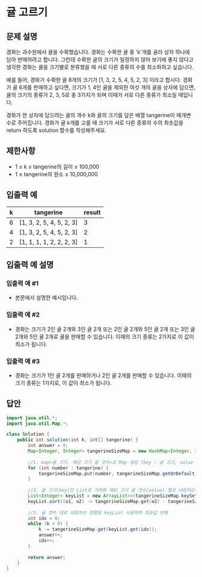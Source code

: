 # 귤 고르기
## 문제 설명
경화는 과수원에서 귤을 수확했습니다. 경화는 수확한 귤 중 'k'개를 골라 상자 하나에 담아 판매하려고 합니다. 그런데 수확한 귤의 크기가 일정하지 않아 보기에 좋지 않다고 생각한 경화는 귤을 크기별로 분류했을 때 서로 다른 종류의 수를 최소화하고 싶습니다.

예를 들어, 경화가 수확한 귤 8개의 크기가 [1, 3, 2, 5, 4, 5, 2, 3] 이라고 합시다. 경화가 귤 6개를 판매하고 싶다면, 크기가 1, 4인 귤을 제외한 여섯 개의 귤을 상자에 담으면, 귤의 크기의 종류가 2, 3, 5로 총 3가지가 되며 이때가 서로 다른 종류가 최소일 때입니다.

경화가 한 상자에 담으려는 귤의 개수 k와 귤의 크기를 담은 배열 tangerine이 매개변수로 주어집니다. 경화가 귤 k개를 고를 때 크기가 서로 다른 종류의 수의 최솟값을 return 하도록 solution 함수를 작성해주세요.

## 제한사항
- 1 ≤ k ≤ tangerine의 길이 ≤ 100,000
- 1 ≤ tangerine의 원소 ≤ 10,000,000
## 입출력 예
|k|tangerine|result|
|---|---|---|
|6|[1, 3, 2, 5, 4, 5, 2, 3]|3|
|4|[1, 3, 2, 5, 4, 5, 2, 3]|2|
|2|[1, 1, 1, 1, 2, 2, 2, 3]|1|

## 입출력 예 설명
### 입출력 예 #1

- 본문에서 설명한 예시입니다.
### 입출력 예 #2

- 경화는 크기가 2인 귤 2개와 3인 귤 2개 또는 2인 귤 2개와 5인 귤 2개 또는 3인 귤 2개와 5인 귤 2개로 귤을 판매할 수 있습니다. 이때의 크기 종류는 2가지로 이 값이 최소가 됩니다.
### 입출력 예 #3

- 경화는 크기가 1인 귤 2개를 판매하거나 2인 귤 2개를 판매할 수 있습니다. 이때의 크기 종류는 1가지로, 이 값이 최소가 됩니다.

## 답안
```java
import java.util.*;
import java.util.Map.*;

class Solution {
    public int solution(int k, int[] tangerine) {
        int answer = 0;     
        Map<Integer, Integer> tangerineSizeMap = new HashMap<Integer, Integer>();
        
        //1. map<귤 크기. 해당 크기 귤 갯수>로 Map 생성 (key : 귤 크기, value : 해당 크기 귤 개수)
        for (int number : tangerine) {
            tangerineSizeMap.put(number, tangerineSizeMap.getOrDefault(number, 0) + 1);
        }
        
        //2. 귤 크기(key)만 List로 가져와 해당 크기 귤 갯수(value) 별로 내림차순 정렬 (람다식 사용)
        List<Integer> keyList = new ArrayList<>(tangerineSizeMap.keySet()); 
        keyList.sort((o1, o2) -> tangerineSizeMap.get(o2) - tangerineSizeMap.get(o1));
        
        //3. 귤 갯수 대로 내림차순 정렬된 keyList 사용하여 최솟값 반환
        int idx = 0;
        while (k > 0) {
            k -= tangerineSizeMap.get(keyList.get(idx));
            answer++;
            idx++;
        }
        
        return answer;
    }
}
```
